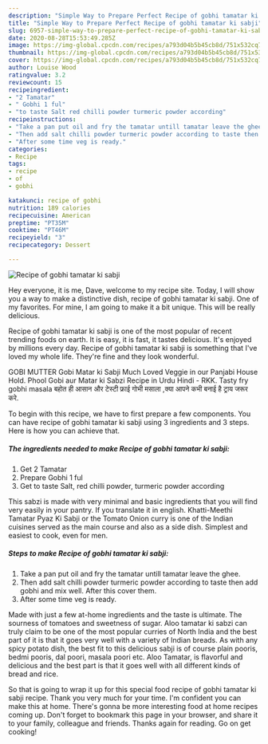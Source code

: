 ```yaml
---
description: "Simple Way to Prepare Perfect Recipe of gobhi tamatar ki sabji"
title: "Simple Way to Prepare Perfect Recipe of gobhi tamatar ki sabji"
slug: 6957-simple-way-to-prepare-perfect-recipe-of-gobhi-tamatar-ki-sabji
date: 2020-08-28T15:53:49.285Z
image: https://img-global.cpcdn.com/recipes/a793d04b5b45cb8d/751x532cq70/recipe-of-gobhi-tamatar-ki-sabji-recipe-main-photo.jpg
thumbnail: https://img-global.cpcdn.com/recipes/a793d04b5b45cb8d/751x532cq70/recipe-of-gobhi-tamatar-ki-sabji-recipe-main-photo.jpg
cover: https://img-global.cpcdn.com/recipes/a793d04b5b45cb8d/751x532cq70/recipe-of-gobhi-tamatar-ki-sabji-recipe-main-photo.jpg
author: Louise Wood
ratingvalue: 3.2
reviewcount: 15
recipeingredient:
- "2 Tamatar"
- " Gobhi 1 ful"
- "to taste Salt red chilli powder turmeric powder according"
recipeinstructions:
- "Take a pan put oil and fry the tamatar untill tamatar leave the ghee."
- "Then add salt chilli powder turmeric powder according to taste then add gobhi and mix well. After this cover them."
- "After some time veg is ready."
categories:
- Recipe
tags:
- recipe
- of
- gobhi

katakunci: recipe of gobhi 
nutrition: 189 calories
recipecuisine: American
preptime: "PT35M"
cooktime: "PT46M"
recipeyield: "3"
recipecategory: Dessert

---
```



![Recipe of gobhi tamatar ki sabji](https://img-global.cpcdn.com/recipes/a793d04b5b45cb8d/751x532cq70/recipe-of-gobhi-tamatar-ki-sabji-recipe-main-photo.jpg)

Hey everyone, it is me, Dave, welcome to my recipe site. Today, I will show you a way to make a distinctive dish, recipe of gobhi tamatar ki sabji. One of my favorites. For mine, I am going to make it a bit unique. This will be really delicious.

Recipe of gobhi tamatar ki sabji is one of the most popular of recent trending foods on earth. It is easy, it is fast, it tastes delicious. It's enjoyed by millions every day. Recipe of gobhi tamatar ki sabji is something that I've loved my whole life. They're fine and they look wonderful.

GOBI MUTTER Gobi Matar ki Sabji Much Loved Veggie in our Panjabi House Hold. Phool Gobi aur Matar ki Sabzi Recipe in Urdu Hindi - RKK. Tasty fry gobhi masala बहोत ही आसान और टेस्टी फ्राई गोभी मसाला ,क्या आपने कभी बनाई है ट्राय जरूर करे.


To begin with this recipe, we have to first prepare a few components. You can have recipe of gobhi tamatar ki sabji using 3 ingredients and 3 steps. Here is how you can achieve that.

<!--inarticleads1-->

##### The ingredients needed to make Recipe of gobhi tamatar ki sabji:

1. Get 2 Tamatar
1. Prepare  Gobhi 1 ful
1. Get to taste Salt, red chilli powder, turmeric powder according


This sabzi is made with very minimal and basic ingredients that you will find very easily in your pantry. If you translate it in english. Khatti-Meethi Tamatar Pyaz Ki Sabji or the Tomato Onion curry is one of the Indian cuisines served as the main course and also as a side dish. Simplest and easiest to cook, even for men. 

<!--inarticleads2-->

##### Steps to make Recipe of gobhi tamatar ki sabji:

1. Take a pan put oil and fry the tamatar untill tamatar leave the ghee.
1. Then add salt chilli powder turmeric powder according to taste then add gobhi and mix well. After this cover them.
1. After some time veg is ready.


Made with just a few at-home ingredients and the taste is ultimate. The sourness of tomatoes and sweetness of sugar. Aloo tamatar ki sabzi can truly claim to be one of the most popular curries of North India and the best part of it is that it goes very well with a variety of Indian breads. As with any spicy potato dish, the best fit to this delicious sabji is of course plain pooris, bedmi pooris, dal poori, masala poori etc. Aloo Tamatar, is flavorful and delicious and the best part is that it goes well with all different kinds of bread and rice. 

So that is going to wrap it up for this special food recipe of gobhi tamatar ki sabji recipe. Thank you very much for your time. I'm confident you can make this at home. There's gonna be more interesting food at home recipes coming up. Don't forget to bookmark this page in your browser, and share it to your family, colleague and friends. Thanks again for reading. Go on get cooking!
